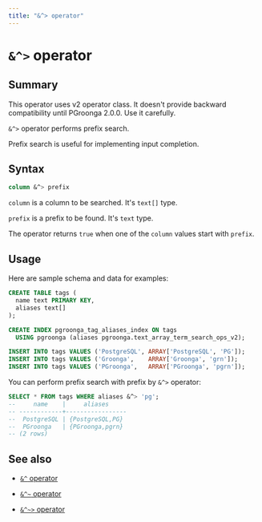 ```yaml
---
title: "&^> operator"
---
```


# `&^>` operator

## Summary

This operator uses v2 operator class. It doesn't provide backward compatibility until PGroonga 2.0.0. Use it carefully.

`&^>` operator performs prefix search.

Prefix search is useful for implementing input completion.

## Syntax

```sql
column &^> prefix
```

`column` is a column to be searched. It's `text[]` type.

`prefix` is a prefix to be found. It's `text` type.

The operator returns `true` when one of the `column` values start with `prefix`.

## Usage

Here are sample schema and data for examples:

```sql
CREATE TABLE tags (
  name text PRIMARY KEY,
  aliases text[]
);

CREATE INDEX pgroonga_tag_aliases_index ON tags
  USING pgroonga (aliases pgroonga.text_array_term_search_ops_v2);
```

```sql
INSERT INTO tags VALUES ('PostgreSQL', ARRAY['PostgreSQL', 'PG']);
INSERT INTO tags VALUES ('Groonga',    ARRAY['Groonga', 'grn']);
INSERT INTO tags VALUES ('PGroonga',   ARRAY['PGroonga', 'pgrn']);
```

You can perform prefix search with prefix by `&^>` operator:

```sql
SELECT * FROM tags WHERE aliases &^> 'pg';
--     name    |     aliases     
-- ------------+-----------------
--  PostgreSQL | {PostgreSQL,PG}
--  PGroonga   | {PGroonga,pgrn}
-- (2 rows)
```

## See also

  * [`&^` operator](prefix-search-v2.html)

  * [`&^~` operator](prefix-rk-search-v2.html)

  * [`&^~>` operator](prefix-rk-search-contain-v2.html)

